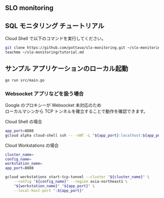 SLO monitoring
---

## SQL モニタリング チュートリアル

Cloud Shell で以下のコマンドを実行してください。

```sh
git clone https://github.com/pottava/slo-monitoring.git ~/slo-monitoring
teachme ~/slo-monitoring/tutorial.md
```

## サンプル アプリケーションのローカル起動

```sh
go run src/main.go
```

### Websocket アプリなどを扱う場合

Google のプロキシーが Websocket 未対応のため  
ローカルマシンから TCP トンネルを確立することで動作を確認できます。

Cloud Shell の場合

```sh
app_port=8080
gcloud alpha cloud-shell ssh -- -nNT -L "${app_port}:localhost:${app_port}"
```

Cloud Workstations の場合

```sh
cluster_name=
config_name=
workstation_name=
app_port=8080

gcloud workstations start-tcp-tunnel --cluster "${cluster_name}" \
    --config "${config_name}" --region asia-northeast1 \
    "${workstation_name}" "${app_port}" \
    --local-host-port ":${app_port}"
```
